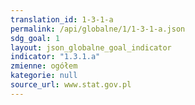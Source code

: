 ```yaml
---
translation_id: 1-3-1-a
permalink: /api/globalne/1/1-3-1-a.json
sdg_goal: 1
layout: json_globalne_goal_indicator
indicator: "1.3.1.a"
zmienne: ogółem
kategorie: null
source_url: www.stat.gov.pl
---
```

